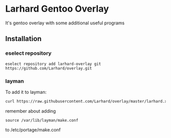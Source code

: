 # Larhard Gentoo Overlay

It's gentoo overlay with some additional useful programs

## Installation

### eselect repository

```
eselect repository add larhard-overlay git https://github.com/Larhard/overlay.git
```

### layman

To add it to layman:

````bash
curl https://raw.githubusercontent.com/Larhard/overlay/master/larhard.xml > /etc/layman/overlays/larhard.xml
````

remember about adding

````
source /var/lib/layman/make.conf
````

to /etc/portage/make.conf
